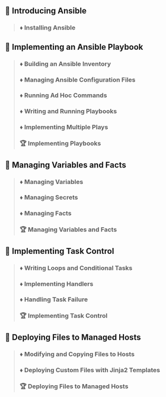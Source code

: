 ## :file_folder: Introducing Ansible
> ### :diamonds: Installing Ansible


## :file_folder: Implementing an Ansible Playbook
> ### :diamonds: Building an Ansible Inventory
> ### :diamonds: Managing Ansible Configuration Files
> ### :diamonds: Running Ad Hoc Commands
> ### :diamonds: Writing and Running Playbooks
> ### :diamonds: Implementing Multiple Plays
> ### :trophy: Implementing Playbooks

## :file_folder: Managing Variables and Facts
> ### :diamonds: Managing Variables
> ### :diamonds: Managing Secrets
> ### :diamonds: Managing Facts
> ### :trophy: Managing Variables and Facts

## :file_folder: Implementing Task Control
> ### :diamonds: Writing Loops and Conditional Tasks
> ### :diamonds: Implementing Handlers
> ### :diamonds: Handling Task Failure
> ### :trophy: Implementing Task Control

## :file_folder: Deploying Files to Managed Hosts
> ### :diamonds: Modifying and Copying Files to Hosts
> ### :diamonds: Deploying Custom Files with Jinja2 Templates
> ### :trophy: Deploying Files to Managed Hosts
